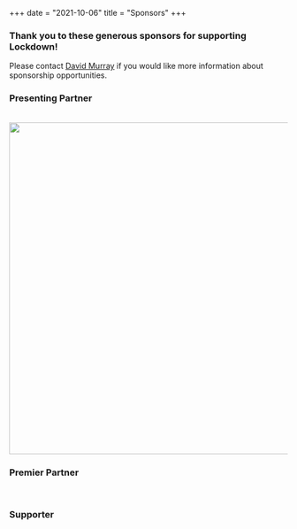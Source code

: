 +++
date = "2021-10-06"
title = "Sponsors"
+++

### Thank you to these generous sponsors for supporting Lockdown!

Please contact [David Murray](mailto:djmurray@buffalo.edu?subject=Lockdown+Sponsorship) if you would like more information about sponsorship opportunities.

### **Presenting Partner**
<div style="text-align: center">
  <br>
 <img src="../Yahoo.png" style="width:600px;">
</div>

### **Premier Partner**
<div style="text-align: center">
  <br>
 <!-- <img src="../M_T.png" style="width:500px;"> -->
 <!-- <img src="../DNORTH.png" style="width:450px;"> -->
</div>

### **Supporter**
<!--
<div style="text-align: center">
  <img src="../verizon.jpg" style="width:350px">
  <img src="../Healthnow.png" style="width:350px;margin-top:2rem">
</div>
-->
